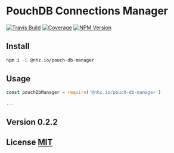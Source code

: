 # PouchDB Connections Manager

[![Travis Build][travis]](https://travis-ci.org/nhz-io/nhz-io-pouch-db-manager)
[![Coverage][coveralls]](https://coveralls.io/github/nhz-io/nhz-io-pouch-db-manager)
[![NPM Version][npm]](https://www.npmjs.com/package/@nhz.io/pouch-db-manager)

## Install

```bash
npm i -S @nhz.io/pouch-db-manager
```

## Usage
```js
const pouchDbManager = require('@nhz.io/pouch-db-manager')

...
```

## Version 0.2.2

## License [MIT](LICENSE)

[travis]: https://api.travis-ci.org/nhz-io/nhz-io-pouch-db-manager.svg?branch=v0.2.2
[npm]: https://img.shields.io/npm/v/@nhz.io/pouch-db-manager.svg?style=flat
[coveralls]: https://coveralls.io/repos/github/nhz-io/nhz-io-pouch-db-manager/badge.svg?branch=v0.2.2